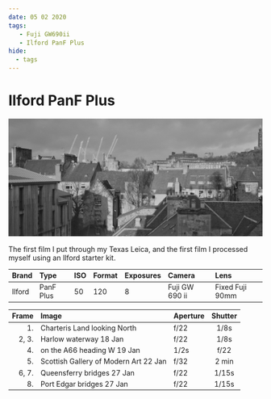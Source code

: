 ```yaml
---
date: 05 02 2020
tags:
   - Fuji GW690ii
   - Ilford PanF Plus
hide:
  - tags
---
```

# Ilford PanF Plus

![](/img/Ilford-Pan-F-Feb-2020.jpg)

The first film I put through my Texas Leica, and the first film I processed myself using an Ilford starter kit.

Brand|Type|ISO|Format|Exposures|Camera|Lens
:----|:---|:--|:-----|:--------|:-----|:----
Ilford|PanF Plus|50|120|8|Fuji GW 690 ii|Fixed Fuji 90mm

Frame|Image|Aperture|Shutter
--:|:----|:----|:----:
1.|Charteris Land looking North|f/22|1/8s 
2, 3.|Harlow waterway 18 Jan|f/22|1/8s 
4.|on the A66 heading W 19 Jan|1/2s|f/22 
5.|Scottish Gallery of Modern Art 22 Jan|f/32|2 min 
6, 7.|Queensferry bridges 27 Jan|f/22|1/15s 
8.|Port Edgar bridges 27 Jan|f/22|1/15s 
